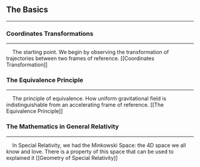 
## The Basics
---
### Coordinates Transformations
---
$\quad$The starting point. We begin by observing the transformation of trajectories between two frames of reference.
[[Coordinates Transformation]]

### The Equivalence Principle
---
$\quad$The principle of equivalence. How uniform gravitational field is indistinguishable from an accelerating frame of reference.
[[The Equivalence Principle]]

### The Mathematics in General Relativity
---
$\quad$In Special Relativity, we had the Minkowski Space: the 4D space we all know and love. There is a property of this space that can be used to explained it
[[Geometry of Special Relativity]]

